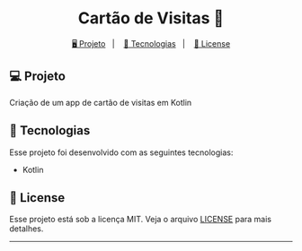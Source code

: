 <h1 align="center">
  Cartão de Visitas 📱
</h1>

<p align="center">
  <a href="#-projeto">🖥️ Projeto</a>&nbsp;&nbsp;&nbsp;|&nbsp;&nbsp;&nbsp;
  <a href="#-tecnologias">🚀 Tecnologias</a>&nbsp;&nbsp;&nbsp;|&nbsp;&nbsp;&nbsp;
  <a href="#-license">📝 License</a>
</p>

## 💻 Projeto

Criação de um app de cartão de visitas em Kotlin

## 🚀 Tecnologias

Esse projeto foi desenvolvido com as seguintes tecnologias:

- Kotlin

## 📝 License

Esse projeto está sob a licença MIT. Veja o arquivo [LICENSE](LICENSE) para mais detalhes.

---
